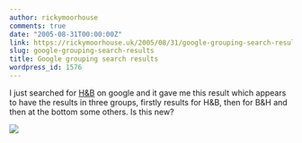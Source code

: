 ```yaml
---
author: rickymoorhouse
comments: true
date: "2005-08-31T00:00:00Z"
link: https://rickymoorhouse.uk/2005/08/31/google-grouping-search-results/
slug: google-grouping-search-results
title: Google grouping search results
wordpress_id: 1576
---
```


I just searched for [H&B](http://www.google.com/search?lr=&ie=UTF-8&oe=UTF-8&q=H%26B) on google and it gave me this result which appears to have the results in three groups, firstly results for H&B, then for B&H and then at the bottom some others. Is this new?  

[![](http://www.samespirit.net/ricky/resize.asp?width=300&path=/ricky/images/GoogleGrouped.jpg)](http://www.samespirit.net/ricky/images/GoogleGrouped.jpg)
